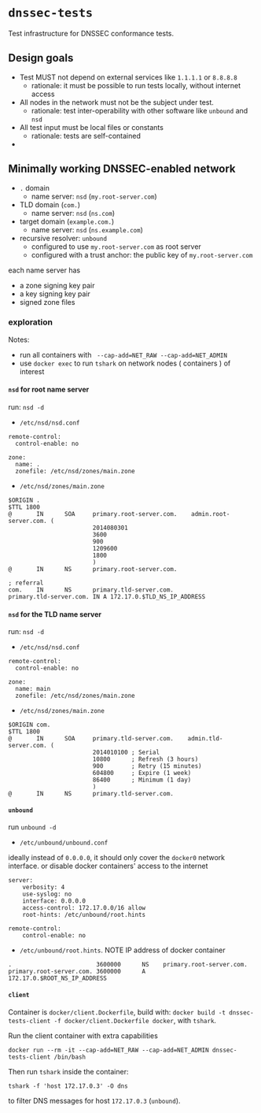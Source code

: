 # `dnssec-tests`

Test infrastructure for DNSSEC conformance tests.

## Design goals

- Test MUST not depend on external services like `1.1.1.1` or `8.8.8.8`
  - rationale: it must be possible to run tests locally, without internet access
- All nodes in the network must not be the subject under test. 
  - rationale: test inter-operability with other software like `unbound` and `nsd`
- All test input must be local files or constants
  - rationale: tests are self-contained
- 

## Minimally working DNSSEC-enabled network

- `.` domain
  - name server: `nsd` (`my.root-server.com`)
- TLD domain (`com.`)
  - name server: `nsd` (`ns.com`)
- target domain (`example.com.`)
  - name server: `nsd` (`ns.example.com`)
- recursive resolver: `unbound`
  - configured to use `my.root-server.com` as root server
  - configured with a trust anchor: the public key of `my.root-server.com`

each name server has
- a zone signing key pair
- a key signing key pair
- signed zone files

### exploration

Notes:

- run all containers with ` --cap-add=NET_RAW --cap-add=NET_ADMIN`
- use `docker exec` to run `tshark` on network nodes ( containers ) of interest

#### `nsd` for root name server

run: `nsd -d`

- `/etc/nsd/nsd.conf`

``` text
remote-control:
  control-enable: no

zone:
  name: .
  zonefile: /etc/nsd/zones/main.zone
```

- `/etc/nsd/zones/main.zone`

``` text
$ORIGIN .
$TTL 1800
@       IN      SOA     primary.root-server.com.    admin.root-server.com. (
                        2014080301
                        3600
                        900
                        1209600
                        1800
                        )
@       IN      NS      primary.root-server.com.

; referral
com.    IN      NS      primary.tld-server.com.
primary.tld-server.com. IN A 172.17.0.$TLD_NS_IP_ADDRESS
```

#### `nsd` for the TLD name server

run: `nsd -d`

- `/etc/nsd/nsd.conf`

``` text
remote-control:
  control-enable: no

zone:
  name: main
  zonefile: /etc/nsd/zones/main.zone
```

- `/etc/nsd/zones/main.zone`

``` text
$ORIGIN com.
$TTL 1800
@       IN      SOA     primary.tld-server.com.    admin.tld-server.com. (
                        2014010100 ; Serial
                        10800      ; Refresh (3 hours)
                        900        ; Retry (15 minutes)
                        604800     ; Expire (1 week)
                        86400      ; Minimum (1 day)
                        )
@       IN      NS      primary.tld-server.com.
```
#### `unbound` 

run `unbound -d`

- `/etc/unbound/unbound.conf`

ideally instead of `0.0.0.0`, it should only cover the `docker0` network interface. or disable docker containers' access to the internet

``` text
server:
    verbosity: 4
    use-syslog: no
    interface: 0.0.0.0
    access-control: 172.17.0.0/16 allow
    root-hints: /etc/unbound/root.hints

remote-control:
    control-enable: no
```

- `/etc/unbound/root.hints`. NOTE IP address of docker container

``` text
.                        3600000      NS    primary.root-server.com.
primary.root-server.com. 3600000      A     172.17.0.$ROOT_NS_IP_ADDRESS
```

#### `client`

Container is `docker/client.Dockerfile`, build with: `docker build -t dnssec-tests-client -f docker/client.Dockerfile docker`, with `tshark`.

Run the client container with extra capabilities

```shell
docker run --rm -it --cap-add=NET_RAW --cap-add=NET_ADMIN dnssec-tests-client /bin/bash
```

Then run `tshark` inside the container:

```shell
tshark -f 'host 172.17.0.3' -O dns
```

to filter DNS messages for host `172.17.0.3` (`unbound`).

